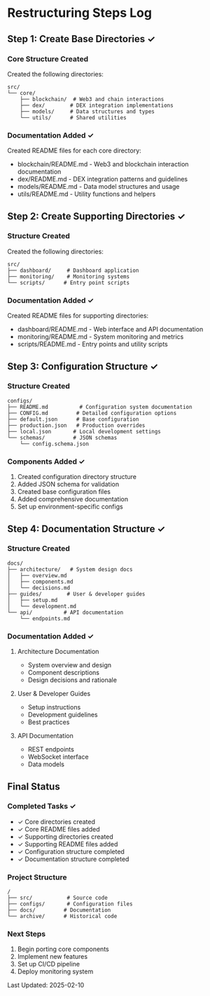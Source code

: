 # Restructuring Steps Log

## Step 1: Create Base Directories ✓

### Core Structure Created
Created the following directories:
```
src/
└── core/
    ├── blockchain/  # Web3 and chain interactions
    ├── dex/        # DEX integration implementations
    ├── models/     # Data structures and types
    └── utils/      # Shared utilities
```

### Documentation Added ✓
Created README files for each core directory:
- blockchain/README.md - Web3 and blockchain interaction documentation
- dex/README.md - DEX integration patterns and guidelines
- models/README.md - Data model structures and usage
- utils/README.md - Utility functions and helpers

## Step 2: Create Supporting Directories ✓

### Structure Created
Created the following directories:
```
src/
├── dashboard/     # Dashboard application
├── monitoring/    # Monitoring systems
└── scripts/      # Entry point scripts
```

### Documentation Added ✓
Created README files for supporting directories:
- dashboard/README.md - Web interface and API documentation
- monitoring/README.md - System monitoring and metrics
- scripts/README.md - Entry points and utility scripts

## Step 3: Configuration Structure ✓

### Structure Created
```
configs/
├── README.md          # Configuration system documentation
├── CONFIG.md         # Detailed configuration options
├── default.json      # Base configuration
├── production.json   # Production overrides
├── local.json       # Local development settings
└── schemas/         # JSON schemas
    └── config.schema.json
```

### Components Added ✓
1. Created configuration directory structure
2. Added JSON schema for validation
3. Created base configuration files
4. Added comprehensive documentation
5. Set up environment-specific configs

## Step 4: Documentation Structure ✓

### Structure Created
```
docs/
├── architecture/   # System design docs
│   ├── overview.md
│   ├── components.md
│   └── decisions.md
├── guides/        # User & developer guides
│   ├── setup.md
│   └── development.md
└── api/          # API documentation
    └── endpoints.md
```

### Documentation Added ✓
1. Architecture Documentation
   - System overview and design
   - Component descriptions
   - Design decisions and rationale

2. User & Developer Guides
   - Setup instructions
   - Development guidelines
   - Best practices

3. API Documentation
   - REST endpoints
   - WebSocket interface
   - Data models

## Final Status

### Completed Tasks ✓
- ✓ Core directories created
- ✓ Core README files added
- ✓ Supporting directories created
- ✓ Supporting README files added
- ✓ Configuration structure completed
- ✓ Documentation structure completed

### Project Structure
```
/
├── src/           # Source code
├── configs/       # Configuration files
├── docs/         # Documentation
└── archive/      # Historical code
```

### Next Steps
1. Begin porting core components
2. Implement new features
3. Set up CI/CD pipeline
4. Deploy monitoring system

Last Updated: 2025-02-10